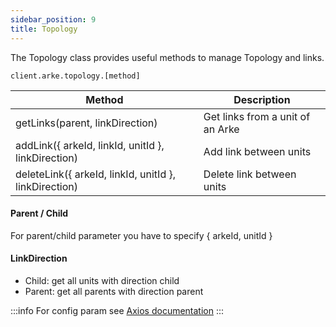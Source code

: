 ```yaml
---
sidebar_position: 9
title: Topology
---
```


The Topology class provides useful methods to manage Topology and links.

```shell
client.arke.topology.[method]
```

| **Method**                                            | **Description**                  |
|-------------------------------------------------------|----------------------------------|
| getLinks(parent, linkDirection)                       | Get links from a unit of an Arke |
| addLink({ arkeId, linkId, unitId }, linkDirection)    | Add link between units           |
| deleteLink({ arkeId, linkId, unitId }, linkDirection) | Delete link between units        |

#### Parent / Child

For parent/child parameter you have to specify { arkeId, unitId }

#### LinkDirection

- Child: get all units with direction child
- Parent: get all parents with direction parent

:::info
For config param see [Axios documentation](https://axios-http.com/docs/req_config)
:::